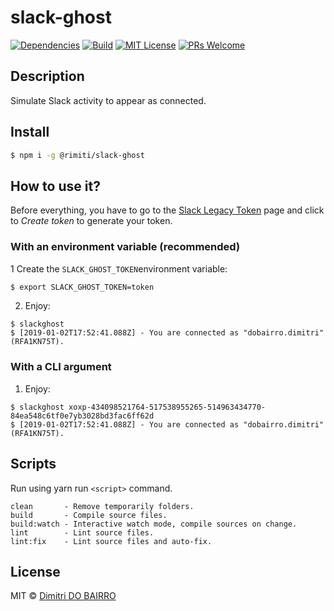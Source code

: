 # slack-ghost

[![Dependencies][prod-dependencies-badge]][prod-dependencies]
[![Build][build-badge]][build]
[![MIT License][license-badge]][LICENSE]
[![PRs Welcome][prs-badge]][prs]


## Description

Simulate Slack activity to appear as connected.

## Install

```bash
$ npm i -g @rimiti/slack-ghost
```

## How to use it?

Before everything, you have to go to the [Slack Legacy Token](https://api.slack.com/custom-integrations/legacy-tokens) page and click to *Create token* 
to generate your token.

### With an environment variable (recommended)

1 Create the `SLACK_GHOST_TOKEN`environment variable:

```bash
$ export SLACK_GHOST_TOKEN=token
```
2. Enjoy:

```
$ slackghost
$ [2019-01-02T17:52:41.088Z] - You are connected as "dobairro.dimitri" (RFA1KN75T).
```

### With a CLI argument

1. Enjoy:

```
$ slackghost xoxp-434098521764-517538955265-514963434770-84ea548c6tf0e7yb3028bd3fac6ff62d
$ [2019-01-02T17:52:41.088Z] - You are connected as "dobairro.dimitri" (RFA1KN75T).
```

## Scripts

Run using yarn run `<script>` command.

    clean       - Remove temporarily folders.
    build       - Compile source files.
    build:watch - Interactive watch mode, compile sources on change.
    lint        - Lint source files.
    lint:fix    - Lint source files and auto-fix.

## License

MIT © [Dimitri DO BAIRRO](https://github.com/rimiti/slack-ghost/blob/master/LICENSE)

[prod-dependencies-badge]: https://david-dm.org/rimiti/slack-ghost/status.svg
[prod-dependencies]: https://david-dm.org/rimiti/slack-ghost
[build-badge]: https://github.com/semantic-release/semantic-release/workflows/Test/badge.svg
[build]: https://github.com/semantic-release/semantic-release/actions?query=workflow%3ATest+branch%3Amaster
[license-badge]: https://img.shields.io/badge/license-MIT-blue.svg?style=flat-square
[license]: https://github.com/rimiti/slack-ghost/blob/master/LICENSE
[prs-badge]: https://img.shields.io/badge/PRs-welcome-brightgreen.svg?style=flat-square
[prs]: http://makeapullrequest.com
